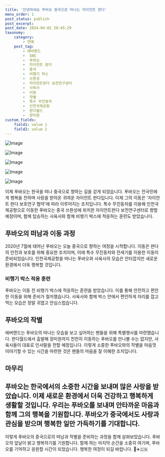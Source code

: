 ```yaml
---
title: '안녕하세요 푸바오 중국으로 떠나는 자이언트 판다'
menu_order: 1
post_status: publish
post_excerpt: 
post_date: 2024-04-02 20:45:29
taxonomy:
    category:
        - 연예
    post_tag:
        - 에버랜드
        -  SNS
        -  푸바오
        -  자이언트 판다
        -  중국
        -  비행기 박스
        -  쓰촨성
        -  자이언트판다 보전연구센터
        -  사육사
        -  이동
        -  작별
        -  특수 무진동차
        -  인천국제공항
        -  판다월드
        -  장미원
custom_fields:
    field1: value 1
    field2: value 2
---
```


![Image](https://mimgnews.pstatic.net/image/076/2024/04/02/2024040201000147400016301_20240402105205553.jpg?type=w540)

![Image](https://ssl.pstatic.net/mimgnews/image/076/2024/04/02/2024040201000147400016302_20240402105205559.jpg?type=w540)

![Image](https://mimgnews.pstatic.net/image/076/2024/04/02/2024040201000147400016303_20240402105205564.jpg?type=w540)

![Image](https://ssl.pstatic.net/mimgnews/image/076/2024/04/02/2024040201000147400016305_20240402105205571.jpg?type=w540)

![Image](https://mimgnews.pstatic.net/image/076/2024/04/02/2024040201000147400016304_20240402105205577.jpg?type=w540)

이제 푸바오는 한국을 떠나 중국으로 향하는 길을 걷게 되었습니다. 푸바오는 전국민에게 행복을 전하며 사랑을 받아온 귀여운 자이언트 판다입니다. 이제 그의 이동은 '자이언트 판다 보호연구 협약'에 따라 이루어지는 조치입니다. 특수 무진동차를 이용해 인천국제공항으로 이동한 푸바오는 중국 쓰촨성에 위치한 자이언트판다 보전연구센터로 향할 예정이며, 함께 탑승하는 사육사와 함께 비행기 박스에 적응하는 훈련도 받았습니다.
## 푸바오의 떠남과 이동 과정
2020년 7월에 태어난 푸바오는 오늘 중국으로 향하는 여정을 시작합니다. 이동은 판다의 안전과 보호를 위해 중요한 조치이며, 이에 특수 무진동차와 전세기를 이용한 이동이 준비되었습니다. 인천국제공항을 떠나는 푸바오와 사육사의 모습은 안타깝지만 새로운 환경에서 더욱 행복할 것입니다.
### 비행기 박스 적응 훈련
푸바오는 이동 전 비행기 박스에 적응하는 훈련을 받았습니다. 이를 통해 안전하고 편안한 이동을 위해 준비가 철저했습니다. 사육사와 함께 박스 안에서 편안하게 자리를 잡고 먹는 모습은 정말 귀엽고 안심스럽습니다.
## 푸바오의 작별
에버랜드는 푸바오의 떠나는 모습을 보고 싶어하는 팬들을 위해 특별행사를 마련했습니다. 판다월드에서 출발해 장미원까지 천천히 이동하는 푸바오를 만나볼 수는 없지만, 사육사들이 대표로 인사말을 전할 예정입니다. 이렇게 소중한 푸바오와의 작별을 마음껏 이야기할 수 있는 시간을 마련한 것은 팬들의 마음을 잘 이해한 조치입니다.
## 마무리
푸바오는 한국에서의 소중한 시간을 보내며 많은 사랑을 받았습니다. 이제 새로운 환경에서 더욱 건강하고 행복하게 생활할 것입니다. 우리는 푸바오를 보내며 안타까운 마음과 함께 그의 행복을 기원합니다. 푸바오가 중국에서도 사랑과 관심을 받으며 행복한 일만 가득하기를 기대합니다.
---
이렇게 푸바오의 중국으로의 떠남과 작별을 준비하는 과정을 함께 살펴보았습니다. 푸바오의 앞날이 밝고 행복하기를 기원합니다. 함께 하는 마지막 순간을 소중히 여기며, 푸바오를 기억하고 응원할 시간이 되었습니다. 행복한 여정이 되길 바랍니다. 🐼✈️🇨🇳
